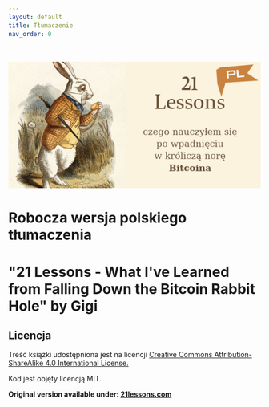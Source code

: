 ```yaml
---
layout: default
title: Tłumaczenie
nav_order: 0

---
```


![cover](images/21-lessons-cover.jpg)

# Robocza wersja polskiego tłumaczenia

# "21 Lessons - What I've Learned from Falling Down the Bitcoin Rabbit Hole" by Gigi

## Licencja

Treść książki udostępniona jest na licencji [Creative Commons Attribution-ShareAlike 4.0 International License.](http://creativecommons.org/licenses/by-sa/4.0/.)

Kod jest objęty licencją MIT.

**Original version available under:
[21lessons.com](https://21lessons.com)**